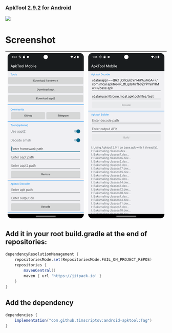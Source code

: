 ### ApkTool [2.9.2][1] for Android

[![](https://jitpack.io/v/timscriptov/android-apktool.svg)](https://jitpack.io/#timscriptov/android-apktool)

# Screenshot
| ![Decode](/ART/screenshot_1.png) | ![Build](/ART/screenshot_2.png) |
|----------------------------------|---------------------------------|

[1]: https://github.com/iBotPeaches/Apktool/commit/69914eb5966490f8b987e4072746e026de23218e

## Add it in your root build.gradle at the end of repositories:
```groovy
dependencyResolutionManagement {
    repositoriesMode.set(RepositoriesMode.FAIL_ON_PROJECT_REPOS)
    repositories {
        mavenCentral()
        maven { url 'https://jitpack.io' }
    }
}
```

## Add the dependency
```groovy
dependencies {
    implementation("com.github.timscriptov:android-apktool:Tag")
}
```
